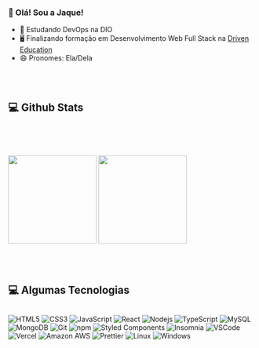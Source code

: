 ### 👋 Olá! Sou a Jaque!

- 🌱 Estudando DevOps na DIO
- 🖥️ Finalizando formação em Desenvolvimento Web Full Stack na <a href="https://www.linkedin.com/school/driven-education/">Driven Education</a>
- 😄 Pronomes: Ela/Dela

<br><br>

## 💻 Github Stats
##

<br><br>

<picture>
<source 
  srcset="https://github-readme-stats.vercel.app/api?username=santosjack&show_icons=true&theme=dark"
  media="(prefers-color-scheme: dark)"
/>
<source
  srcset="https://github-readme-stats.vercel.app/api?username=username=santosjack&show_icons=true"
  media="(prefers-color-scheme: light), (prefers-color-scheme: no-preference)"
/>
<img height="180em" src="https://github-readme-stats.vercel.app/api?username=username=santosjack&show_icons=true" />
</picture>

<picture>
<source 
  srcset="https://github-readme-stats.vercel.app/api/top-langs/?username=anuraghazra&layout=compact&theme=dark"
  media="(prefers-color-scheme: dark)"
/>
<source
  srcset="https://github-readme-stats.vercel.app/api/top-langs/?username=anuraghazra&layout=compact"
  media="(prefers-color-scheme: light), (prefers-color-scheme: no-preference)"
/>
<img height="180em" src="https://github-readme-stats.vercel.app/api/top-langs/?username=anuraghazra&layout=compact" />
</picture>


<br><br>
## 💻 Algumas Tecnologias
##

  ![HTML5](https://img.shields.io/badge/-HTML5-E34F26?style=flat-square&logo=html5&logoColor=white)
  ![CSS3](https://img.shields.io/badge/-CSS3-549FDE?style=flat-square&logo=css3&logoColor=white)
  ![JavaScript](https://img.shields.io/badge/-JavaScript-F7B93E?style=flat-square&logo=javascript&logoColor=fff)
  ![React](https://img.shields.io/badge/-React.js-45b8d8?style=flat-square&logo=react&logoColor=white)
  ![Nodejs](https://img.shields.io/badge/-Node.js-43853d?style=flat-square&logo=Node.js&logoColor=white)
  ![TypeScript](https://img.shields.io/badge/-TypeScript-0077C6?style=flat-square&logo=typescript&logoColor=fff)
  ![MySQL](https://img.shields.io/badge/-MySQL-00758F?style=flat-square&logo=mysql&logoColor=white)
  ![MongoDB](https://img.shields.io/badge/-MongoDB-13aa52?style=flat-square&logo=mongodb&logoColor=white)
  ![Git](https://img.shields.io/badge/-Git-F05032?style=flat-square&logo=git&logoColor=white)
  ![npm](https://img.shields.io/badge/-NPM-CB3837?style=flat-square&logo=npm&logoColor=white)
  ![Styled Components](https://img.shields.io/badge/-Styled_Components-db7092?style=flat-square&logo=styled-components&logoColor=white)
  ![Insomnia](https://img.shields.io/badge/-Insomnia-5849BE?style=flat-square&logo=insomnia&logoColor=white)
  ![VSCode](https://img.shields.io/badge/-VSCode-0085D1?style=flat-square&logo=visual-studio-code&logoColor=white)
  ![Vercel](https://img.shields.io/badge/-Vercel-000?style=flat-square&logo=vercel&logoColor=white)
  ![Amazon AWS](https://img.shields.io/badge/Amazon%20Web%20Services-232F3E?style=flat-square&logo=amazon-aws)
  ![Prettier](https://img.shields.io/badge/-Prettier-1A2B34?style=flat-square&logo=prettier&logoColor=white)
  ![Linux](https://img.shields.io/badge/-Linux-16C60C?style=flat-square&logo=linux&logoColor=white)
  ![Windows](https://img.shields.io/badge/-Windows-00ADEF?style=flat-square&logo=windows&logoColor=white)
  <!-- ![Jenkins](https://img.shields.io/badge/-Jenkins-064C62?style=flat-square&logo=jenkins&logoColor=white) -->
  <!-- ![React Native](https://img.shields.io/badge/-React%20Native-45b8d8?style=flat-square&logo=react&logoColor=white) -->
  <!-- ![Postman](https://img.shields.io/badge/-Postman-FD602F?style=flat-square&logo=postman&logoColor=white) -->
  <!-- ![Heroku](https://img.shields.io/badge/-Heroku-430098?style=flat-square&logo=heroku&logoColor=white) -->
  <!-- ![GraphQL](https://img.shields.io/badge/-GraphQL-E10098?style=flat-square&logo=graphql&logoColor=white) -->
  <!-- ![Docker](https://img.shields.io/badge/-Docker-46a2f1?style=flat-square&logo=docker&logoColor=white) -->






